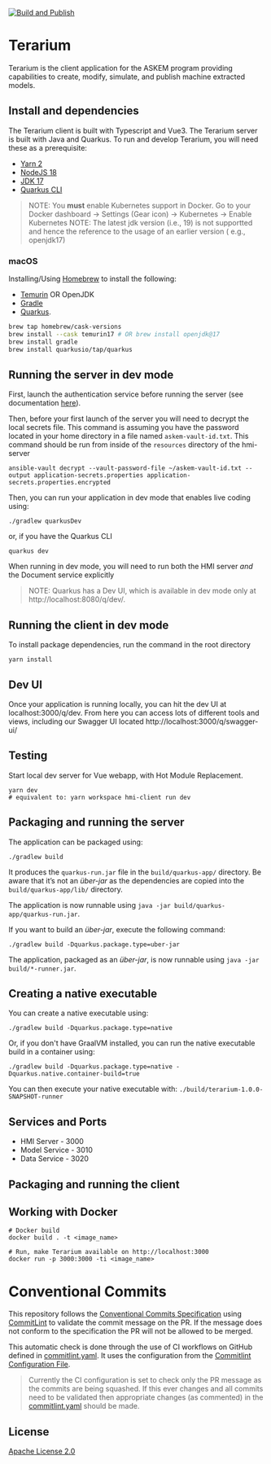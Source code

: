 [![Build and Publish](https://github.com/DARPA-ASKEM/Terarium/actions/workflows/publish.yaml/badge.svg?event=push)](https://github.com/DARPA-ASKEM/TERArium/actions/workflows/publish.yaml)

# Terarium

Terarium is the client application for the ASKEM program providing capabilities to create, modify, simulate, and publish
machine extracted models.

## Install and dependencies

The Terarium client is built with Typescript and Vue3. The Terarium server is built with Java and Quarkus. To run and
develop Terarium, you will need these as a prerequisite:

- [Yarn 2](https://yarnpkg.com/getting-started/install)
- [NodeJS 18](https://nodejs.org/en/download/current/)
- [JDK 17](https://openjdk.org/projects/jdk/17/)
- [Quarkus CLI](https://quarkus.io/guides/cli-tooling)

> NOTE: You **must** enable Kubernetes support in Docker. Go to your Docker dashboard -> Settings (Gear icon) ->
> Kubernetes -> Enable Kubernetes
> NOTE: The latest jdk version (i.e., 19) is not supportted and hence the reference to the usage of an earlier version (
> e.g., openjdk17)

### macOS

Installing/Using [Homebrew](https://brew.sh/) to install the following:

* [Temurin](https://adoptium.net/temurin) OR OpenJDK
* [Gradle](https://gradle.org)
* [Quarkus](https://quarkus.io/guides/cli-tooling).

```bash
brew tap homebrew/cask-versions
brew install --cask temurin17 # OR brew install openjdk@17 
brew install gradle
brew install quarkusio/tap/quarkus
```

## Running the server in dev mode

First, launch the authentication service before running the server (see
documentation [here](https://github.com/DARPA-ASKEM/orchestration)).

Then, before your first launch of the server you will need to decrypt the local secrets file. This command is assuming
you have the password located in your home directory in a file named `askem-vault-id.txt`.
This command should be run from inside of the `resources` directory of the hmi-server

```shell
ansible-vault decrypt --vault-password-file ~/askem-vault-id.txt --output application-secrets.properties application-secrets.properties.encrypted   
```

Then, you can run your application in dev mode that enables live coding using:

```
./gradlew quarkusDev
```

or, if you have the Quarkus CLI

```
quarkus dev
```

When running in dev mode, you will need to run both the HMI server _and_ the Document service explicitly
> NOTE: Quarkus has a Dev UI, which is available in dev mode only at http://localhost:8080/q/dev/.

## Running the client in dev mode

To install package dependencies, run the command in the root directory

```
yarn install
```

## Dev UI

Once your application is running locally, you can hit the dev UI at localhost:3000/q/dev. From here you can access lots
of different tools and views, including our Swagger UI located http://localhost:3000/q/swagger-ui/

## Testing

Start local dev server for Vue webapp, with Hot Module Replacement.

```
yarn dev
# equivalent to: yarn workspace hmi-client run dev
```

## Packaging and running the server

The application can be packaged using:

```
./gradlew build
```

It produces the `quarkus-run.jar` file in the `build/quarkus-app/` directory.
Be aware that it’s not an _über-jar_ as the dependencies are copied into the `build/quarkus-app/lib/` directory.

The application is now runnable using `java -jar build/quarkus-app/quarkus-run.jar`.

If you want to build an _über-jar_, execute the following command:

```
./gradlew build -Dquarkus.package.type=uber-jar
```

The application, packaged as an _über-jar_, is now runnable using `java -jar build/*-runner.jar`.

## Creating a native executable

You can create a native executable using:

```
./gradlew build -Dquarkus.package.type=native
```

Or, if you don't have GraalVM installed, you can run the native executable build in a container using:

```
./gradlew build -Dquarkus.package.type=native -Dquarkus.native.container-build=true
```

You can then execute your native executable with: `./build/terarium-1.0.0-SNAPSHOT-runner`

## Services and Ports

* HMI Server - 3000
* Model Service - 3010
* Data Service - 3020

## Packaging and running the client

## Working with Docker

```
# Docker build
docker build . -t <image_name>

# Run, make Terarium available on http://localhost:3000
docker run -p 3000:3000 -ti <image_name>
```

# Conventional Commits

This repository follows the [Conventional Commits Specification](https://conventionalcommits.org/)
using [CommitLint](https://github.com/conventional-changelog/commitlint) to validate the commit message on the PR. If
the message does not conform to the specification the PR will not be allowed to be merged.

This automatic check is done through the use of CI workflows on GitHub defined
in [commitlint.yaml](.github/workflows/commitlint.yaml). It uses the configuration from
the [Commitlint Configuration File](.commitlintrc.yaml).

> Currently the CI configuration is set to check only the PR message as the commits are being squashed. If this ever
> changes and all commits need to be validated then appropriate changes (as commented) in
> the [commitlint.yaml](..github/workflows/commitlint.yaml) should be made.

## License

[Apache License 2.0](LICENSE)
